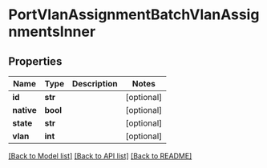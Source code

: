 # PortVlanAssignmentBatchVlanAssignmentsInner


## Properties
Name | Type | Description | Notes
------------ | ------------- | ------------- | -------------
**id** | **str** |  | [optional] 
**native** | **bool** |  | [optional] 
**state** | **str** |  | [optional] 
**vlan** | **int** |  | [optional] 

[[Back to Model list]](../README.md#documentation-for-models) [[Back to API list]](../README.md#documentation-for-api-endpoints) [[Back to README]](../README.md)


